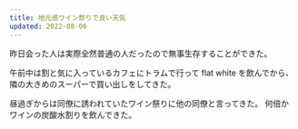 ```yaml
---
title: 地元感ワイン祭りで良い天気
updated: 2022-08-06
---
```


昨日会った人は実際全然普通の人だったので無事生存することができた。

午前中は割と気に入っているカフェにトラムで行って flat white を飲んでから、隣の大きめのスーパーで買い出しをしてきた。

昼過ぎからは同僚に誘われていたワイン祭りに他の同僚と言ってきた。
何倍かワインの炭酸水割りを飲んできた。
